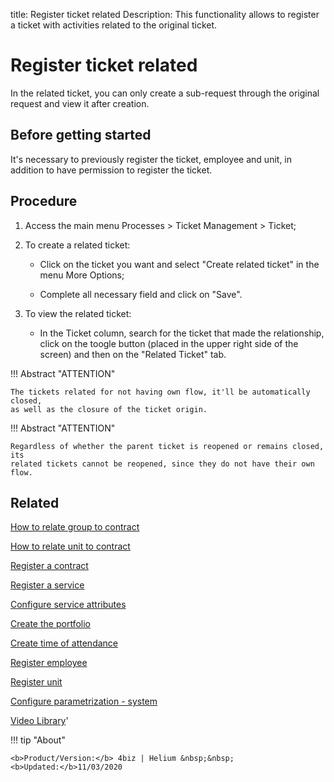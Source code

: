 title: Register ticket related
Description: This functionality allows to register a ticket with activities related to the original ticket.
# Register ticket related

In the related ticket, you can only create a sub-request through the original request and view it after creation.

Before getting started
--------------------------

It's necessary to previously register the ticket, employee and unit, in addition
to have permission to register the ticket.

Procedure
------------

1.  Access the main menu Processes \> Ticket Management \> Ticket;

2.  To create a related ticket:

    -   Click on the ticket you want and select "Create related ticket" in the
        menu More Options;

    -   Complete all necessary field and click on "Save".

3.  To view the related ticket:

    -   In the Ticket column, search for the ticket that made the relationship,
        click on the toogle button (placed in the upper right side of the screen)
        and then on the "Related Ticket" tab.


!!! Abstract "ATTENTION"

    The tickets related for not having own flow, it'll be automatically closed,
    as well as the closure of the ticket origin.

!!! Abstract "ATTENTION"

    Regardless of whether the parent ticket is reopened or remains closed, its
    related tickets cannot be reopened, since they do not have their own flow.

Related
-----------

[How to relate group to contract](/en-us/4biz-helium/processes/tickets/configuration/relate-group-to-contract.html)

[How to relate unit to contract](/en-us/4biz-helium/processes/tickets/configuration/relate-unit-to-contract.html)

[Register a contract](/en-us/4biz-helium/additional-features/contract-management/use/register-contract.html)

[Register a service](/en-us/4biz-helium/processes/portfolio-and-catalog/use/register-a-service.html)

[Configure service attributes](/en-us/4biz-helium/processes/portfolio-and-catalog/use/configure-services-attributes.html)

[Create the portfolio](/en-us/4biz-helium/processes/portfolio-and-catalog/use/create-the-portfolio.html)

[Create time of attendance](/en-us/4biz-helium/processes/service-level/use/create-time-attendance.html)

[Register employee](/en-us/4biz-helium/initial-settings/access-settings/user/register-employee.html)

[Register unit](/en-us/4biz-helium/platform-administration/region-and-language/register-unit.html)

[Configure parametrization - system](/en-us/4biz-helium/platform-administration/parameters-list/configure-parametrization-system.html)

<i class='fa fa-youtube-play  fa-2x' style='color:#97ce17;vertical-align: middle;'> </i> [Video Library](https://www.youtube.com/playlist?list=PLB5qK2uzf2RNrJnhiXj3dbmgsm9-quhfz)'

!!! tip "About"

    <b>Product/Version:</b> 4biz | Helium &nbsp;&nbsp;
    <b>Updated:</b>11/03/2020
